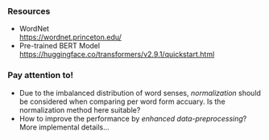 ### Resources 
- WordNet  
 https://wordnet.princeton.edu/
- Pre-trained BERT Model  
https://huggingface.co/transformers/v2.9.1/quickstart.html

### Pay attention to!
- Due to the imbalanced distribution of word senses, *normalization* should be considered when comparing per word form accuary. Is the normalization method here suitable?   
- How to improve the performance by *enhanced data-preprocessing*? More implemental details...
